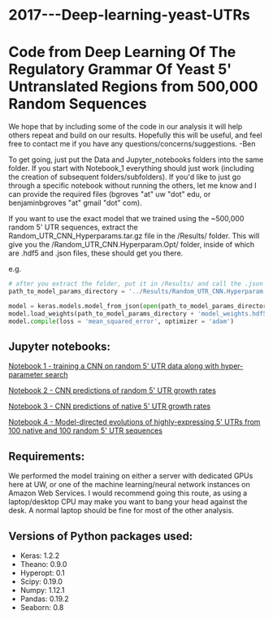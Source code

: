# 2017---Deep-learning-yeast-UTRs

# Code from Deep Learning Of The Regulatory Grammar Of Yeast 5' Untranslated Regions from 500,000 Random Sequences
We hope that by including some of the code in our analysis it will help others repeat and build on our results. Hopefully this will be useful, and feel free to contact me if you have any questions/concerns/suggestions. -Ben

To get going, just put the Data and Jupyter_notebooks folders into the same folder. If you start with Notebook_1 everything should just work (including the creation of subsequent folders/subfolders). If you'd like to just go through a specific notebook without running the others, let me know and I can provide the required files (bgroves "at" uw "dot" edu, or benjaminbgroves "at" gmail "dot" com).


If you want to use the exact model that we trained using the ~500,000 random 5' UTR sequences, extract the Random_UTR_CNN_Hyperparams.tar.gz file in the /Results/ folder. This will give you the /Random_UTR_CNN.Hyperparam.Opt/ folder, inside of which are .hdf5 and .json files, these should get you there.

e.g.
```Python
# after you extract the folder, put it in /Results/ and call the .json and .hdf5 with keras.
path_to_model_params_directory = '../Results/Random_UTR_CNN.Hyperparam.Opt/'

model = keras.models.model_from_json(open(path_to_model_params_directory + 'model_arch.json').read())
model.load_weights(path_to_model_params_directory + 'model_weights.hdf5')
model.compile(loss = 'mean_squared_error', optimizer = 'adam')
```


## Jupyter notebooks:
[Notebook 1 - training a CNN on random 5' UTR data along with hyper-parameter search](./Jupyter_notebooks/Notebook_1_CNN_Model_Training_with_Hyperparameter_Search.ipynb)

[Notebook 2 - CNN predictions of random 5' UTR growth rates](./Jupyter_notebooks/Notebook_2_CNN_Predictions_of_Random_UTR_HIS3_data.ipynb)

[Notebook 3 - CNN predictions of native 5' UTR growth rates](./Jupyter_notebooks/Notebook_3_CNN_Predictions_of_Native_UTR_HIS3_data.ipynb)

[Notebook 4 - Model-directed evolutions of highly-expressing 5' UTRs from 100 native and 100 random 5' UTR sequences](./Jupyter_notebooks/Notebook_4_Generating_Model_Directed_Evolution_of_UTRs_From_100_Native_and_Random_UTRs.ipynb)


## Requirements:
We performed the model training on either a server with dedicated GPUs here at UW, or one of the machine learning/neural network instances on Amazon Web Services. I would recommend going this route, as using a laptop/desktop CPU may make you want to bang your head against the desk. A normal laptop should be fine for most of the other analysis.


## Versions of Python packages used:
- Keras:		1.2.2
- Theano:		0.9.0
- Hyperopt:	0.1
- Scipy:		0.19.0
- Numpy:		1.12.1
- Pandas:		0.19.2
- Seaborn:	0.8


